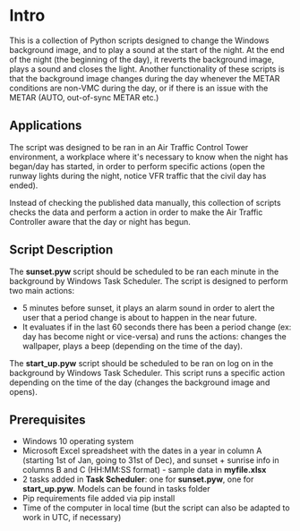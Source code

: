 # Intro
This is a collection of Python scripts designed to change the Windows background image, and to play a sound at the start of the night. At the end of the night (the beginning of the day), it reverts the background image, plays a sound and closes the light.
Another functionality of these scripts is that the background image changes during the day whenever the METAR conditions are non-VMC during the day, or if there is an issue with the METAR (AUTO, out-of-sync METAR etc.)

## Applications

The script was designed to be ran in an Air Traffic Control Tower environment, a workplace where it's necessary to know when the night has began/day has started, in order to perform specific actions (open the runway lights during the night, notice VFR traffic that the civil day has ended). 

Instead of checking the published data manually, this collection of scripts checks the data and perform a action in order to make the Air Traffic Controller aware that the day or night has begun.

## Script Description

The **sunset.pyw** script should be scheduled to be ran each minute in the background by Windows Task Scheduler. The script is designed to perform two main actions:
* 5 minutes before sunset, it plays an alarm sound in order to alert the user that a period change is about to happen in the near future.
* It evaluates if in the last 60 seconds there has been a period change (ex: day has become night or vice-versa) and runs the actions: changes the wallpaper, plays a beep (depending on the time of the day).

The **start_up.pyw** script should be scheduled to be ran on log on in the background by Windows Task Scheduler. This script runs a specific action depending on the time of the day (changes the background image and opens).

## Prerequisites
* Windows 10 operating system
* Microsoft Excel spreadsheet with the dates in a year in column A (starting 1st of Jan, going to 31st of Dec), and sunset + sunrise info in columns B and C (HH:MM:SS format) - sample data in **myfile.xlsx**
* 2 tasks added in **Task Scheduler**: one for **sunset.pyw**, one for **start_up.pyw**. Models can be found in tasks folder
* Pip requirements file added via pip install
* Time of the computer in local time (but the script can also be adapted to work in UTC, if necessary)
